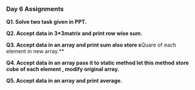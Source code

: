 ###	Day 6 Assignments

**Q1. Solve two task given in PPT.**

**Q2. Accept data in 3*3matrix and print row wise sum.**

**Q3. Accept data in an array and print sum  also store s**Quare of each element in new array.**

**Q4. Accept data in an array pass it to static method let this method store cube of each element , modify original array.**

**Q5. Accept data in an array and print average.**
